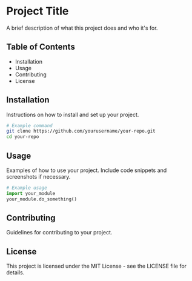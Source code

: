 # Project Title

A brief description of what this project does and who it's for.

## Table of Contents

- Installation
- Usage
- Contributing
- License

## Installation

Instructions on how to install and set up your project.

```bash
# Example command
git clone https://github.com/yourusername/your-repo.git
cd your-repo
```

## Usage

Examples of how to use your project. Include code snippets and screenshots if necessary.

```python
# Example usage
import your_module
your_module.do_something()
```

## Contributing

Guidelines for contributing to your project.

## License

This project is licensed under the MIT License - see the LICENSE file for details.
